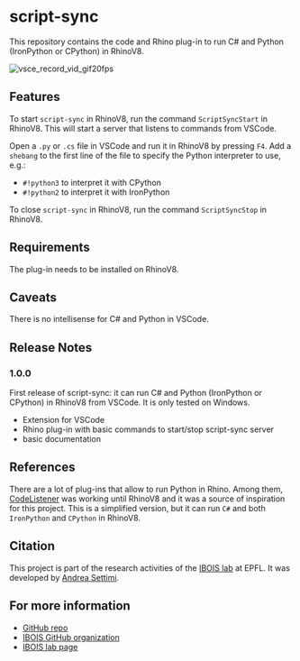 # script-sync

This repository contains the code and Rhino plug-in to run C# and Python (IronPython or CPython) in RhinoV8.

![vsce_record_vid_gif20fps](https://raw.githubusercontent.com/ibois-epfl/script-sync/main/assets/50238678/7ccb2aa5-e646-45cd-9657-95776d24a48a)

## Features
To start `script-sync` in RhinoV8, run the command `ScriptSyncStart` in RhinoV8. This will start a server that listens to commands from VSCode.

Open a `.py` or `.cs` file in VSCode and run it in RhinoV8 by pressing `F4`.
Add a `shebang` to the first line of the file to specify the Python interpreter to use, e.g.:
* `#!python3` to interpret it with CPython
* `#!python2` to interpret it with IronPython

To close `script-sync` in RhinoV8, run the command `ScriptSyncStop` in RhinoV8.

## Requirements
The plug-in needs to be installed on RhinoV8.

## Caveats
There is no intellisense for C# and Python in VSCode.

## Release Notes

### 1.0.0

First release of script-sync: it can run C# and Python (IronPython or CPython) in RhinoV8 from VSCode. It is only tested on Windows. 
* Extension for VSCode
* Rhino plug-in with basic commands to start/stop script-sync server
* basic documentation

## References

There are a lot of plug-ins that allow to run Python in Rhino. Among them, [CodeListener](https://github.com/ccc159/CodeListener) was working until RhinoV8 and it was a source of inspiration for this project. This is a simplified version, but it can run `C#` and both `IronPython` and `CPython` in RhinoV8.

## Citation
This project is part of the research activities of the [IBOIS lab](https://www.epfl.ch/labs/ibois/) at EPFL. It was developed by [Andrea Settimi](https://github.com/9and3).


## For more information

* [GitHub repo](https://github.com/ibois-epfl/script-sync)
* [IBOIS GitHub organization](https://github.com/ibois-epfl)
* [IBOIS lab page](https://www.epfl.ch/labs/ibois/)
